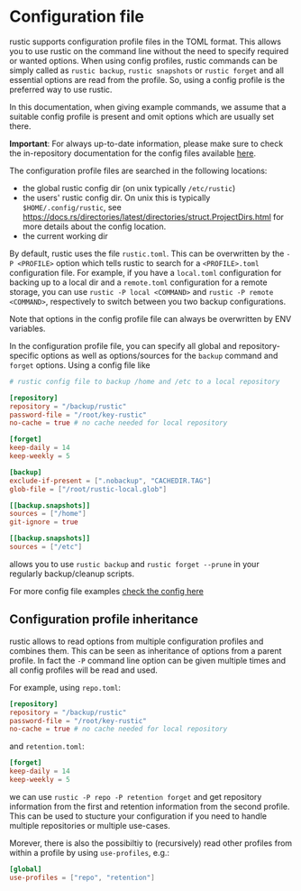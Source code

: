 # Configuration file

rustic supports configuration profile files in the TOML format. This allows you
to use rustic on the command line without the need to specify required or wanted
options. When using config profiles, rustic commands can be simply called as
`rustic backup`, `rustic snapshots` or `rustic forget` and all essential options
are read from the profile. So, using a config profile is the preferred way to
use rustic.

In this documentation, when giving example commands, we assume that a suitable
config profile is present and omit options which are usually set there.

**Important**: For always up-to-date information, please make sure to check the
in-repository documentation for the config files available
[here](https://github.com/rustic-rs/rustic/blob/main/config/README.md).

The configuration profile files are searched in the following locations:

- the global rustic config dir (on unix typically `/etc/rustic`)
- the users' rustic config dir. On unix this is typically
  `$HOME/.config/rustic`, see
  <https://docs.rs/directories/latest/directories/struct.ProjectDirs.html> for
  more details about the config location.
- the current working dir

By default, rustic uses the file `rustic.toml`. This can be overwritten by the
`-P <PROFILE>` option which tells rustic to search for a `<PROFILE>.toml`
configuration file. For example, if you have a `local.toml` configuration for
backing up to a local dir and a `remote.toml` configuration for a remote
storage, you can use `rustic -P local <COMMAND>` and
`rustic -P remote <COMMAND>`, respectively to switch between you two backup
configurations.

Note that options in the config profile file can always be overwritten by ENV
variables.

In the configuration profile file, you can specify all global and
repository-specific options as well as options/sources for the `backup` command
and `forget` options. Using a config file like

```toml
# rustic config file to backup /home and /etc to a local repository

[repository]
repository = "/backup/rustic"
password-file = "/root/key-rustic"
no-cache = true # no cache needed for local repository

[forget]
keep-daily = 14
keep-weekly = 5

[backup]
exclude-if-present = [".nobackup", "CACHEDIR.TAG"]
glob-file = ["/root/rustic-local.glob"]

[[backup.snapshots]]
sources = ["/home"]
git-ignore = true

[[backup.snapshots]]
sources = ["/etc"]
```

allows you to use `rustic backup` and `rustic forget --prune` in your regularly
backup/cleanup scripts.

For more config file examples
[check the config here](https://github.com/rustic-rs/rustic/tree/main/config)

## Configuration profile inheritance

rustic allows to read options from multiple configuration profiles and combines
them. This can be seen as inheritance of options from a parent profile. In fact
the `-P` command line option can be given multiple times and all config profiles
will be read and used.

For example, using `repo.toml`:

```toml
[repository]
repository = "/backup/rustic"
password-file = "/root/key-rustic"
no-cache = true # no cache needed for local repository
```

and `retention.toml`:

```toml
[forget]
keep-daily = 14
keep-weekly = 5
```

we can use `rustic -P repo -P retention forget` and get repository information
from the first and retention information from the second profile. This can be
used to stucture your configuration if you need to handle multiple repositories
or multiple use-cases.

Morever, there is also the possibiltiy to (recursively) read other profiles from
within a profile by using `use-profiles`, e.g.:

```toml
[global]
use-profiles = ["repo", "retention"]
```
